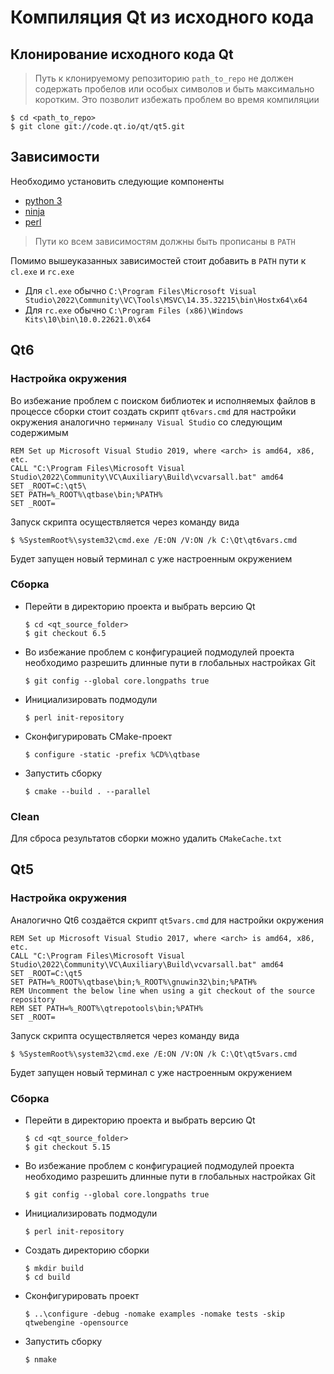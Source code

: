 # Компиляция Qt из исходного кода
## Клонирование исходного кода Qt
> Путь к клонируемому репозиторию `path_to_repo` не должен содержать пробелов или особых символов и быть максимально коротким. Это позволит избежать проблем во время компиляции

```
$ cd <path_to_repo>
$ git clone git://code.qt.io/qt/qt5.git
```
## Зависимости
Необходимо установить следующие компоненты
- [python 3](https://www.python.org/downloads/windows/)
- [ninja](https://github.com/ninja-build/ninja/releases/tag/v1.11.1)
- [perl](https://strawberryperl.com/download/5.32.1.1/strawberry-perl-5.32.1.1-64bit.msi)

> Пути ко всем зависимостям должны быть прописаны в `PATH`

Помимо вышеуказанных зависимостей стоит добавить в `PATH` пути к `cl.exe` и `rc.exe` 
- Для `cl.exe` обычно `C:\Program Files\Microsoft Visual Studio\2022\Community\VC\Tools\MSVC\14.35.32215\bin\Hostx64\x64`
- Для `rc.exe` обычно `C:\Program Files (x86)\Windows Kits\10\bin\10.0.22621.0\x64`

## Qt6
### Настройка окружения
Во избежание проблем с поиском библиотек и исполняемых файлов в процессе сборки стоит создать скрипт `qt6vars.cmd` для настройки окружения аналогично `терминалу Visual Studio` со следующим содержимым
```
REM Set up Microsoft Visual Studio 2019, where <arch> is amd64, x86, etc.
CALL "C:\Program Files\Microsoft Visual Studio\2022\Community\VC\Auxiliary\Build\vcvarsall.bat" amd64
SET _ROOT=C:\qt5\
SET PATH=%_ROOT%\qtbase\bin;%PATH%
SET _ROOT=
```

Запуск скрипта осуществляется через команду вида
```
$ %SystemRoot%\system32\cmd.exe /E:ON /V:ON /k C:\Qt\qt6vars.cmd
```
Будет запущен новый терминал с уже настроенным окружением

### Сборка
- Перейти в директорию проекта и выбрать версию Qt
    ```
    $ cd <qt_source_folder> 
    $ git checkout 6.5
    ```
- Во избежание проблем с конфигурацией подмодулей проекта необходимо разрешить длинные пути в глобальных настройках Git
    ```
    $ git config --global core.longpaths true
    ```
- Инициализировать подмодули
    ```
    $ perl init-repository
    ```
- Сконфигурировать CMake-проект
    ```
    $ configure -static -prefix %CD%\qtbase
    ```
- Запустить сборку
    ```
    $ cmake --build . --parallel
    ```

### Clean
Для сброса результатов сборки можно удалить `CMakeCache.txt`

## Qt5
### Настройка окружения
Аналогично Qt6 создаётся скрипт `qt5vars.cmd` для настройки окружения
```
REM Set up Microsoft Visual Studio 2017, where <arch> is amd64, x86, etc.
CALL "C:\Program Files\Microsoft Visual Studio\2022\Community\VC\Auxiliary\Build\vcvarsall.bat" amd64
SET _ROOT=C:\qt5
SET PATH=%_ROOT%\qtbase\bin;%_ROOT%\gnuwin32\bin;%PATH%
REM Uncomment the below line when using a git checkout of the source repository
REM SET PATH=%_ROOT%\qtrepotools\bin;%PATH%
SET _ROOT=
```

Запуск скрипта осуществляется через команду вида
```
$ %SystemRoot%\system32\cmd.exe /E:ON /V:ON /k C:\Qt\qt5vars.cmd
```
Будет запущен новый терминал с уже настроенным окружением

### Сборка
- Перейти в директорию проекта и выбрать версию Qt
    ```
    $ cd <qt_source_folder> 
    $ git checkout 5.15
    ```
- Во избежание проблем с конфигурацией подмодулей проекта необходимо разрешить длинные пути в глобальных настройках Git
    ```
    $ git config --global core.longpaths true
    ```
- Инициализировать подмодули
    ```
    $ perl init-repository
    ```
- Создать директорию сборки
    ```
    $ mkdir build
    $ cd build
    ```
- Сконфигурировать проект
    ```
    $ ..\configure -debug -nomake examples -nomake tests -skip qtwebengine -opensource
    ```
- Запустить сборку
    ```
    $ nmake
    ```